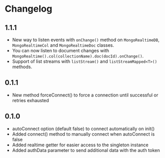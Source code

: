 # Changelog

## 1.1.1

* New way to listen events with `onChange()` method on `MongoRealtimeDB`, `MongoRealtimeCol` and `MongoRealtimeDoc` classes.
* You can now listen to document changes with `MongoRealtime().col(collectionName).doc(docId).onChange()`.
* Support of list streams with `listStream()` and `listStreamMapped<T>()` methods.

## 0.1.1

* New method forceConnect() to force a connection until successful or retries exhausted

## 0.1.0

* autoConnect option (default false) to connect automatically on init()
* Added connect() method to manually connect when autoConnect is false
* Added realtime getter for easier access to the singleton instance
* Added authData parameter to send additional data with the auth token

